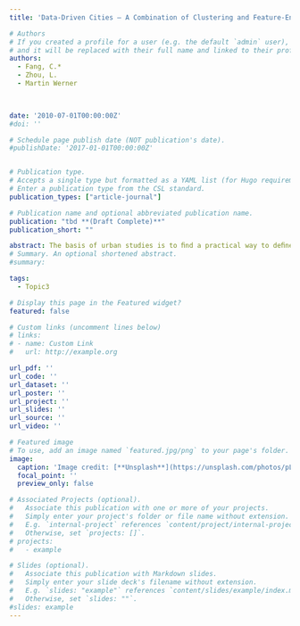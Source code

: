 ```yaml
---
title: 'Data-Driven Cities – A Combination of Clustering and Feature-Engineering on Top of Open Street Map point data'

# Authors
# If you created a profile for a user (e.g. the default `admin` user), write the username (folder name) here
# and it will be replaced with their full name and linked to their profile.
authors:
  - Fang, C.*
  - Zhou, L.
  - Martin Werner
  


date: '2010-07-01T00:00:00Z'
#doi: ''

# Schedule page publish date (NOT publication's date).
#publishDate: '2017-01-01T00:00:00Z'


# Publication type.
# Accepts a single type but formatted as a YAML list (for Hugo requirements).
# Enter a publication type from the CSL standard.
publication_types: ["article-journal"]

# Publication name and optional abbreviated publication name.
publication: "tbd **(Draft Complete)**"
publication_short: ""

abstract: The basis of urban studies is to ﬁnd a practical way to deﬁne urban areas. Traditional administrative boundaries and statistical data cannot express the rapid changes in urban morphology, while remote sensing data lacking labels are prone to the erroneous delineation of urban boundaries even with the advantages of large scale and high temporal resolution. This study thus uses feature-engineering and a combination of density-based spatial clustering of applications with noise algorithm (DBSCAN) to deﬁne a data-driven urban area in Bavaria State, Germany based on the Open Street Map data. First, we ﬁlter the features in the OSM with feature engineering to obtain ﬁve target POI types characterizing urban areas. Then we used the DBSCAN algorithm, which ignores the inﬂuence of urban morphology and noise on the selected OSM data, to generate the urban area of Bavaria, Germany. The results show that the two hyperparameters of DBSCAN ( ε and minPts) inﬂuence the extent of data-driven urban areas at diﬀerent scales. The rise in ε is with the phenomenon that large cities are annexing small towns or several small towns clustered together, and the direction and manner of development of urban areas are inﬂuenced by geographical conditions. And the rise in minPts leads to fewer urban clusters, smaller urban areas, and more prominent urban centers. This study ﬁnally discusses the identiﬁcation of data-driven cities and the implication for urban and spatial planning and strategies.
# Summary. An optional shortened abstract.
#summary:

tags:
  - Topic3

# Display this page in the Featured widget?
featured: false

# Custom links (uncomment lines below)
# links:
# - name: Custom Link
#   url: http://example.org

url_pdf: ''
url_code: ''
url_dataset: ''
url_poster: ''
url_project: ''
url_slides: ''
url_source: ''
url_video: ''

# Featured image
# To use, add an image named `featured.jpg/png` to your page's folder.
image:
  caption: 'Image credit: [**Unsplash**](https://unsplash.com/photos/pLCdAaMFLTE)'
  focal_point: ''
  preview_only: false

# Associated Projects (optional).
#   Associate this publication with one or more of your projects.
#   Simply enter your project's folder or file name without extension.
#   E.g. `internal-project` references `content/project/internal-project/index.md`.
#   Otherwise, set `projects: []`.
# projects:
#   - example

# Slides (optional).
#   Associate this publication with Markdown slides.
#   Simply enter your slide deck's filename without extension.
#   E.g. `slides: "example"` references `content/slides/example/index.md`.
#   Otherwise, set `slides: ""`.
#slides: example
---
```


